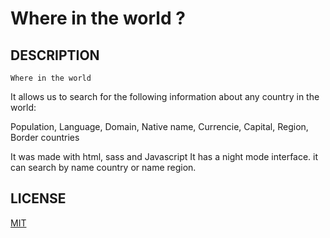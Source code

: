 # Where in the world ?

## DESCRIPTION
`Where in the world` 

It allows us to search for the following information about any country in the world:

Population, Language, Domain, Native name, Currencie, Capital, Region, Border countries

It was made with html, sass and Javascript
It has a night mode interface. 
it can search by name country or name region.

## LICENSE

[MIT](https://github.com/joseluis-max/Where-in-he-world/blob/master/LICENSE)
